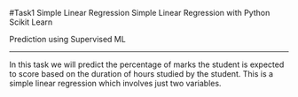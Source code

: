 #Task1 Simple Linear Regression
Simple Linear Regression with Python Scikit Learn

Prediction using Supervised ML
*********************************

In this task we will predict the percentage of marks the student is expected to score based on the duration of hours studied by the student.
This is a simple linear regression which involves just two variables.
